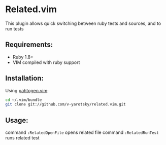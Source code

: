 Related.vim
===========

This plugin allows quick switching between ruby tests and sources, and to run tests

Requirements:
-------------

  * Ruby 1.8+
  * VIM compiled with ruby support

Installation:
-------------

Using [pahtogen.vim](https://github.com/tpope/vim-pathogen):

```sh
cd ~/.vim/bundle
git clone git://github.com/v-yarotsky/related.vim.git
```

Usage:
------

command `:RelatedOpenFile` opens related file
command `:RelatedRunTest` runs related test



